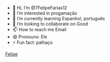 - 👋 Hi, I’m @7FelipeFarias12
- 👀 I’m interested in progamação
- 🌱 I’m currently learning Espanhol, português
- 💞️ I’m looking to collaborate on Good
- 📫 How to reach me Email
- 😄 Pronouns: Ele
- ⚡ Fun fact: palhaço

<!---
7FelipeFarias12/7FelipeFarias12 is a ✨ special ✨ repository because its `README.md` (this file) appears on your GitHub profile.
You can click the Preview link to take a look at your changes.
--->
[Felipe](https://media1.tenor.com/m/tpsVn0nv3okAAAAd/deadpool-shocked.gif)

